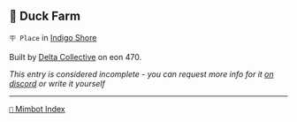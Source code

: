 ## 🦆 Duck Farm

`🪧 Place` in [Indigo Shore](<https://zeithalt.github.io/r/indigo_shore.html>)

Built by [Delta Collective](<https://zeithalt.github.io/r/delta_collective.html>) on eon 470.

_This entry is considered incomplete - you can request more info for it [on discord](<https://discord.com/channels/562910943848169472/1173922660489633802>) or write it yourself_

<!---
keywords: dc, indigo shore
aliases: 
-->
----------
[`📑` Mimbot Index](</index.md#7e10>)